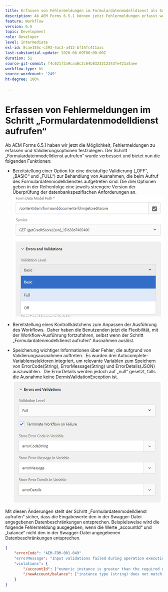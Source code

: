 ```yaml
---
title: Erfassen von Fehlermeldungen im Formulardatenmodelldienst als Schritt im Workflow
description: Ab AEM Forms 6.5.1 können jetzt Fehlermeldungen erfasst werden, die beim Aufrufen des Formulardatenmodelldienstes als Schritt in einem AEM-Workflow generiert wurden. Workflow.
feature: Workflow
version: 6.5
topic: Development
role: Developer
level: Intermediate
exl-id: 8cae155c-c393-4ac3-a412-bf14fc411aac
last-substantial-update: 2020-06-09T00:00:00Z
duration: 51
source-git-commit: f4c621f3a9caa8c2c64b8323312343fe421a5aee
workflow-type: ht
source-wordcount: '249'
ht-degree: 100%

---
```


# Erfassen von Fehlermeldungen im Schritt „Formulardatenmodelldienst aufrufen“

Ab AEM Forms 6.5.1 haben wir jetzt die Möglichkeit, Fehlermeldungen zu erfassen und Validierungsoptionen festzulegen. Der Schritt „Formulardatenmodelldienst aufrufen“ wurde verbessert und bietet nun die folgenden Funktionen:

* Bereitstellung einer Option für eine dreistufige Validierung („OFF“, „BASIC“ und „FULL“) zur Behandlung von Ausnahmen, die beim Aufruf des Formulardatenmodelldienstes aufgetreten sind. Die drei Optionen geben in der Reihenfolge eine jeweils strengere Version der Überprüfung der datenbankspezifischen Anforderungen an.
  ![validation-levels](assets/validation-level.PNG)

* Bereitstellung eines Kontrollkästchens zum Anpassen der Ausführung des Workflows.  Daher haben die Benutzenden jetzt die Flexibilität, mit der Workflow-Ausführung fortzufahren, selbst wenn der Schritt „Formulardatenmodelldienst aufrufen“ Ausnahmen auslöst.

* Speicherung wichtiger Informationen über Fehler, die aufgrund von Validierungsausnahmen auftreten.  Es wurden drei Autocomplete-Variablenselektoren integriert, um relevante Variablen zum Speichern von ErrorCode(String), ErrorMessage(String) und ErrorDetails(JSON) auszuwählen.  Die ErrorDetails werden jedoch auf „null“ gesetzt, falls die Ausnahme keine DermisValidationException ist.
  ![Erfassen von Fehlermeldungen](assets/fdm-error-details.PNG)

Mit diesen Änderungen stellt der Schritt „Formulardatenmodelldienst aufrufen“ sicher, dass die Eingabewerte den in der Swagger-Datei angegebenen Datenbeschränkungen entsprechen. Beispielsweise wird die folgende Fehlermeldung ausgegeben, wenn die Werte „accountId“ und „balance“ nicht den in der Swagger-Datei angegebenen Datenbeschränkungen entsprechen.

```json
{
    "errorCode": "AEM-FDM-001-049"
    "errorMessage": "Input validations failed during operation execution"
    "violations": {
        "/accountId": ["numeric instance is greater than the required maximum (maximum: 20, found: 97)"],
        "/newAccount/balance": ["instance type (string) does not match any allowed primitive type (allowed: [\"integer\",\"number\"])"]
    }   
}
```
